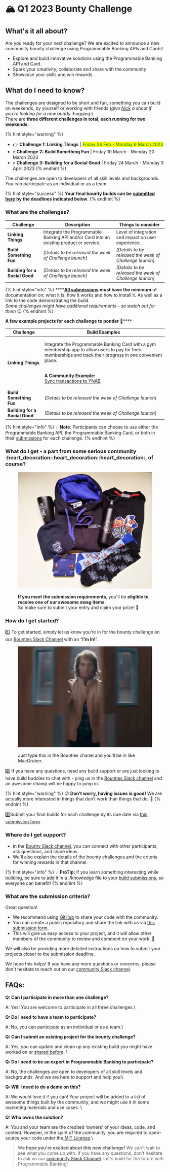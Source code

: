 # 🏔 Q1 2023 Bounty Challenge

## What's it all about?

Are you ready for your next challenge? We are excited to announce a new community bounty challenge using Programmable Banking APIs and Cards!

* Explore and build innovative solutions using the Programmable Banking API and Card.&#x20;
* Spark your creativity, collaborate and share with the community&#x20;
* Showcase your skills and win rewards.

## What do I need to know?

The challenges are designed to be short and fun, something you can build on weekends, by yourself or working with friends (_give_ [_Nick_](https://offerzen-community.slack.com/archives/D01R7N2T67J) _a shout if you're looking for a new buddy_ :hugging:). \
There are **three different challenges in total, each running for two weekends**:

{% hint style="warning" %}
* 👉 **Challenge 1: Linking Things** | <mark style="color:green;">Friday 24 Feb - Monday 6 March 2023</mark>
* ✊ **Challenge 2: Build Something Fun**  | Friday 10 March - Monday 20 March 2023
* ✊ **Challenge 3: Building for a Social Good** | Friday 24 March - Monday 3 April 2023&#x20;
{% endhint %}

The challenges are open to developers of all skill levels and backgrounds. You can participate as an individual or as a team.

{% hint style="success" %}
**Your final bounty builds can be** [**submitted here**](https://8malmkzgvs8.typeform.com/to/GJOLgj9c) **by the deadlines indicated below**.&#x20;
{% endhint %}

### What are the challenges?

| Challenge                       | Description                                                                             | Things to consider                                       |
| ------------------------------- | --------------------------------------------------------------------------------------- | -------------------------------------------------------- |
| **Linking Things**              | Integrate the Programmable Banking API and/or Card into an existing product or service. | Level of integration and impact on user experience.      |
| **Build Something Fun**         | _\[Details to be released the week of Challenge launch]_                                | _\[Details to be released the week of Challenge launch]_ |
| **Building for a Social Good**  | _\[Details to be released the week of Challenge launch]_                                | _\[Details to be released the week of Challenge launch]_ |

{% hint style="info" %}
****[**All submissions**](https://8malmkzgvs8.typeform.com/to/GJOLgj9c) **must have the minimum** of documentation on; what it is, how it works and how to install it. As well as a link to the code demonstrating the build. \
_Some challenges might have additional requirements - so watch out for them_ :wink:
{% endhint %}

**A few example projects for each challenge to ponder** :thinking:****

| Challenge                       | Build Examples                                                                                                                                                                                                                                                                                         |
| ------------------------------- | ------------------------------------------------------------------------------------------------------------------------------------------------------------------------------------------------------------------------------------------------------------------------------------------------------ |
| **Linking Things**              | <p>Integrate the Programmable Banking Card with a gym membership app to allow users to pay for their memberships and track their progress in one convenient place.</p><p><br><strong>A Community Example:</strong> <br><a href="https://github.com/ferdis/ynab-sync">Sync transactions to YNAB</a></p> |
| **Build Something Fun**         | _\[Details to be released the week of Challenge launch]_                                                                                                                                                                                                                                               |
| **Building for a Social Good**  | _\[Details to be released the week of Challenge launch]_                                                                                                                                                                                                                                               |

{% hint style="info" %}
💡 **Note**: Participants can choose to use either the Programmable Banking API, the Programmable Banking Card, or both in their [submissions](https://8malmkzgvs8.typeform.com/to/GJOLgj9c) for each challenge.
{% endhint %}

### What do I get - a part from some serious community :heart\_decoration::heart\_decoration::heart\_decoration:, of course?

<figure><img src="../.gitbook/assets/swag pics.png" alt=""><figcaption><p><strong>If you meet the submission requirements</strong>, you'll be <strong>eligible to receive one of our awesome swag items</strong>. <br>So make sure to submit your entry and claim your prize! 🤩</p></figcaption></figure>

### How do I get started?

1️⃣ To get started, simply let us know you’re in for the bounty challenge on our [Bounties Slack Channel](https://offerzen-community.slack.com/archives/C048GPNT49W) with an “**I’m In!**”.&#x20;

<figure><img src="../.gitbook/assets/im_in.gif" alt=""><figcaption><p>Just type this in the Bounties chanel and you'll be in like MacGruber. </p></figcaption></figure>

2️⃣ If you have any questions, need any build support or are just looking to have build buddies to chat with - ping us in the [Bounties Slack channel](https://offerzen-community.slack.com/archives/C048GPNT49W) and an awesome champ will be happy to jump in.

{% hint style="warning" %}
😜 **Don’t worry, having issues is good!** We are actually more interested in things that don’t work than things that do. 🤫&#x20;
{% endhint %}

3️⃣Submit your final builds for each challenge by its due date via [this submission form](https://8malmkzgvs8.typeform.com/to/GJOLgj9c).

### Where do I get support?

* In the [Bounty Slack channel](https://offerzen-community.slack.com/archives/C048GPNT49W), you can connect with other participants, ask questions, and share ideas.
* We'll also explain the details of the bounty challenges and the criteria for winning rewards in that channel.

{% hint style="info" %}
💡 **ProTip:** If you learn something interesting while building, be sure to add it in a ./knowledge file to your [build submissions](https://8malmkzgvs8.typeform.com/to/GJOLgj9c), so everyone can benefit!
{% endhint %}

### What are the submission criteria?

Great question!

* We recommend using [GitHub](https://github.com/) to share your code with the community.&#x20;
* You can create a public repository and share the link with us via [this submission form](https://8malmkzgvs8.typeform.com/to/GJOLgj9c).
* This will give us easy access to your project, and it will allow other members of the community to review and comment on your work. 🥳

We will also be providing more detailed instructions on how to submit your projects closer to the submission deadline.

We hope this helps! If you have any more questions or concerns, please don't hesitate to reach out on our [community Slack channel](https://offerzen-community.slack.com/archives/C048GPNT49W).

## FAQs:

**Q: Can I participate in more than one challenge?**

A: Yes! You are welcome to participate in all three challenges.\


**Q: Do I need to have a team to participate?**

A: No, you can participate as an individual or as a team.\


**Q: Can I submit an existing project for the bounty challenge?**

A: Yes, you can update and clean up any existing build you might have worked on or [shared before](https://gitlab.com/offerzen-community/investec-programmable-banking/command-center#open-source-projects). \


**Q: Do I need to be an expert in Programmable Banking to participate?**

A: No, the challenges are open to developers of all skill levels and backgrounds. And we are here to support and help you!\


**Q: Will I need to do a demo on this?**

A:  We would love it if you can! Your project will be added to a list of awesome things built by the community, and we might use it in some marketing materials and use cases. \


**Q: Who owns the solution?**

A: You and your team are the credited ‘owners’ of your ideas, code, and content. However, in the spirit of the community, you are required to open-source your code under the[ MIT License](https://opensource.org/licenses/MIT).\


> W**e hope you're excited about this new challenge!** We can't wait to see what you come up with. If you have any questions, don't hesitate to ask on our [community Slack Channel](https://offerzen-community.slack.com/archives/C048GPNT49W). Let's build for the future with Programmable Banking!
